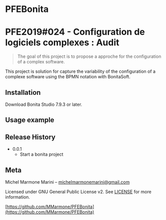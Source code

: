 # PFEBonita

# PFE2019#024 - Configuration de logiciels complexes : Audit

> The goal of this project is to propose a approche for the configuration of a complex software.

This project is solution for capture the variability of the configuration of a complexe software using the BPMN notation with BonitaSoft.

## Installation

Download Bonita Studio 7.9.3 or later.

## Usage example


## Release History

* 0.0.1
    * Start a bonita project

## Meta

Michel Marmone Marini – michelmarmonemarini@gmail.com

Licensed under GNU General Public License v2. See [LICENSE](https://www.gnu.org/licenses/old-licenses/gpl-2.0.html) for more information.

[https://github.com/MMarmone/PFEBonita](https://github.com/MMarmone/PFEBonita)


[wiki]: https://github.com/MMarmone/PFEBonita/wiki/Wiki